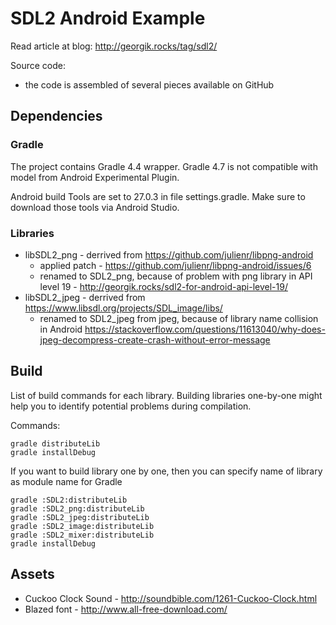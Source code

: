 # SDL2 Android Example

Read article at blog: http://georgik.rocks/tag/sdl2/

Source code:

 - the code is assembled of several pieces available on GitHub

## Dependencies

### Gradle

The project contains Gradle 4.4 wrapper. Gradle 4.7 is not compatible with model from Android Experimental Plugin.

Android build Tools are set to 27.0.3 in file settings.gradle. Make sure to download those tools via Android Studio.

### Libraries

- libSDL2_png - derrived from https://github.com/julienr/libpng-android
    - applied patch - https://github.com/julienr/libpng-android/issues/6
    - renamed to SDL2_png, because of problem with png library in API level 19 - http://georgik.rocks/sdl2-for-android-api-level-19/
- libSDL2_jpeg - derrived from https://www.libsdl.org/projects/SDL_image/libs/
    - renamed to SDL2_jpeg from jpeg, because of library name collision in Android 
    https://stackoverflow.com/questions/11613040/why-does-jpeg-decompress-create-crash-without-error-message    


## Build

List of build commands for each library. Building libraries one-by-one might help you to identify
potential problems during compilation.

Commands:

  ```
  gradle distributeLib
  gradle installDebug
  ```

If you want to build library one by one, then you can specify name of library as module name for Gradle

  ```
  gradle :SDL2:distributeLib
  gradle :SDL2_png:distributeLib
  gradle :SDL2_jpeg:distributeLib
  gradle :SDL2_image:distributeLib
  gradle :SDL2_mixer:distributeLib
  gradle installDebug
  ```


## Assets
- Cuckoo Clock Sound - http://soundbible.com/1261-Cuckoo-Clock.html
- Blazed font - http://www.all-free-download.com/
